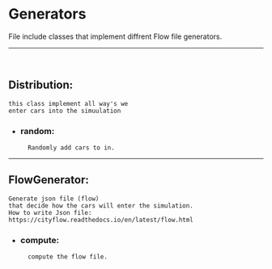 # Generators

File include classes that implement diffrent 
Flow file generators.

----
<br>

## Distribution:
    this class implement all way's we 
    enter cars into the simuulation

- ### random:
        Randomly add cars to in.
----
## FlowGenerator:
    Generate json file (flow)
    that decide how the cars will enter the simulation.
    How to write Json file: https://cityflow.readthedocs.io/en/latest/flow.html

- ### compute:
        compute the flow file.
<br>


